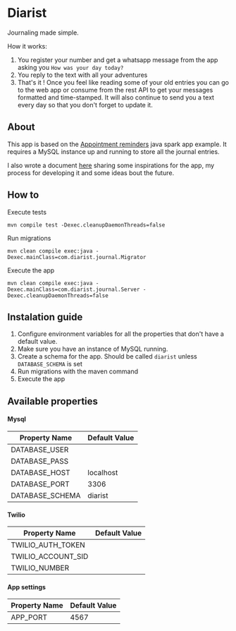 # Diarist
Journaling made simple. 

How it works:
1. You register your number and get a whatsapp message from the app asking you `How was your day today?`
1. You reply to the text with all your adventures
1. That's it ! Once you feel like reading some of your old entries you can go to the web app or consume from the rest API to get your messages formatted and time-stamped.
It will also continue to send you a text every day so that you don't forget to update it.



## About
This app is based on the [Appointment reminders](https://www.twilio.com/docs/sms/tutorials/appointment-reminders-java-spark) java spark app example. 
It requires a MySQL instance up and running to store all the journal entries. 


I also wrote a document [here](docs/diarist.md) sharing some inspirations for the app, my process for developing it and some ideas bout the future.


## How to 
Execute tests
```
mvn compile test -Dexec.cleanupDaemonThreads=false
```

Run migrations
```
mvn clean compile exec:java -Dexec.mainClass=com.diarist.journal.Migrator
```

Execute the app
```
mvn clean compile exec:java -Dexec.mainClass=com.diarist.journal.Server -Dexec.cleanupDaemonThreads=false
```

## Instalation guide

1. Configure environment variables for all the properties that don't have a default value.
1. Make sure you have an instance of MySQL running.
1. Create a schema for the app. Should be called `diarist` unless `DATABASE_SCHEMA` is set
1. Run migrations with the maven command
1. Execute the app 

## Available properties

#### Mysql

| Property Name    | Default Value |
| --------------   | ------------- |
| DATABASE_USER    |               |
| DATABASE_PASS    |               |
| DATABASE_HOST    | localhost     |
| DATABASE_PORT    | 3306          |
| DATABASE_SCHEMA  | diarist       |

#### Twilio


| Property Name      | Default Value |
| --------------     | ------------- |
| TWILIO_AUTH_TOKEN  |               |
| TWILIO_ACCOUNT_SID |               |
| TWILIO_NUMBER      |               |


#### App settings

| Property Name  | Default Value |
| -------------- | ------------- |
|   APP_PORT     |     4567      |


